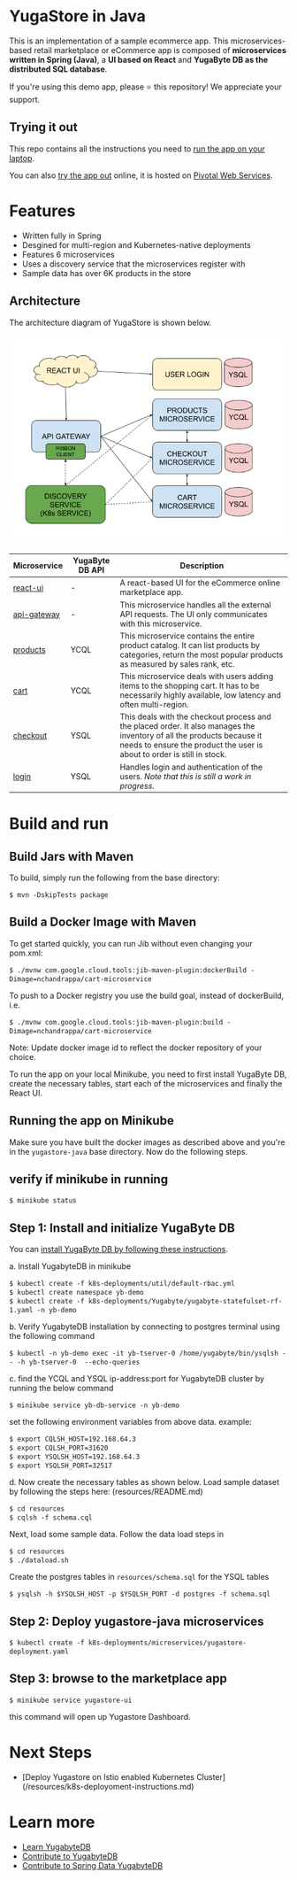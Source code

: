 # YugaStore in Java

This is an implementation of a sample ecommerce app. This microservices-based retail marketplace or eCommerce app is composed of **microservices written in Spring (Java)**, a **UI based on React** and **YugaByte DB as the distributed SQL database**. 

If you're using this demo app, please :star: this repository! We appreciate your support.

## Trying it out

This repo contains all the instructions you need to [run the app on your laptop](#building-the-app).

You can also [try the app out](https://yugastore-ui.cfapps.io/) online, it is hosted on [Pivotal Web Services](https://run.pivotal.io/).

# Features

* Written fully in Spring
* Desgined for multi-region and Kubernetes-native deployments
* Features 6 microservices
* Uses a discovery service that the microservices register with
* Sample data has over 6K products in the store

## Architecture

The architecture diagram of YugaStore is shown below.

![Architecture of microservices based retail marketplace app](yugastore-java-k8s-architecture.png)


| Microservice         | YugaByte DB API | Description           |
| -------------------- | --------------- | --------------------- |
| [react-ui](https://github.com/YugaByte/yugastore-java/tree/master/react-ui) | - | A react-based UI for the eCommerce online marketplace app.
| [api-gateway](https://github.com/YugaByte/yugastore-java/tree/master/api-gateway-microservice) | - | This microservice handles all the external API requests. The UI only communicates with this microservice.
| [products](https://github.com/YugaByte/yugastore-java/tree/master/products-microservice) | YCQL | This microservice contains the entire product catalog. It can list products by categories, return the most popular products as measured by sales rank, etc.
| [cart](https://github.com/YugaByte/yugastore-java/tree/master/cart-microservice) | YCQL | This microservice deals with users adding items to the shopping cart. It has to be necessarily highly available, low latency and often multi-region.
| [checkout](https://github.com/YugaByte/yugastore-java/tree/master/checkout-microservice) | YSQL | This deals with the checkout process and the placed order. It also manages the inventory of all the products because it needs to ensure the product the user is about to order is still in stock.
| [login](https://github.com/YugaByte/yugastore-java/tree/master/login-microservice) | YSQL | Handles login and authentication of the users. *Note that this is still a work in progress.*

# Build and run

## Build Jars with Maven 
To build, simply run the following from the base directory:

```
$ mvn -DskipTests package
```


## Build a Docker Image with Maven

To get started quickly, you can run Jib without even changing your pom.xml:

```
$ ./mvnw com.google.cloud.tools:jib-maven-plugin:dockerBuild -Dimage=nchandrappa/cart-microservice
```

To push to a Docker registry you use the build goal, instead of dockerBuild, i.e.

```
$ ./mvnw com.google.cloud.tools:jib-maven-plugin:build -Dimage=nchandrappa/cart-microservice
```

Note: Update docker image id to reflect the docker repository of your choice.

To run the app on your local Minikube, you need to first install YugaByte DB, create the necessary tables, start each of the microservices and finally the React UI.

## Running the app on Minikube

Make sure you have built the docker images as described above and you're in the `yugastore-java` base directory. Now do the following steps.


## verify if minikube in running

```
$ minikube status
```

## Step 1: Install and initialize YugaByte DB

You can [install YugaByte DB by following these instructions](https://docs.yugabyte.com/latest/quick-start/).

a. Install YugabyteDB in minikube

```
$ kubectl create -f k8s-deployments/util/default-rbac.yml
$ kubectl create namespace yb-demo
$ kubectl create -f k8s-deployments/Yugabyte/yugabyte-statefulset-rf-1.yaml -n yb-demo

```

b. Verify YugabyteDB installation by connecting to postgres terminal using the following command

```
$ kubectl -n yb-demo exec -it yb-tserver-0 /home/yugabyte/bin/ysqlsh -- -h yb-tserver-0  --echo-queries
```

c. find the YCQL and YSQL ip-address:port for YugabyteDB cluster by running the below command 

```
$ minikube service yb-db-service -n yb-demo
```

set the following environment variables from above data.  example: 

```
$ export CQLSH_HOST=192.168.64.3
$ export CQLSH_PORT=31620
$ export YSQLSH_HOST=192.168.64.3
$ export YSQLSH_PORT=32517
```

d. Now create the necessary tables as shown below. Load sample dataset by following the steps here: (resources/README.md)

```
$ cd resources
$ cqlsh -f schema.cql
```

Next, load some sample data. Follow the data load steps in 

```
$ cd resources
$ ./dataload.sh
```

Create the postgres tables in `resources/schema.sql` for the YSQL tables

```
$ ysqlsh -h $YSQLSH_HOST -p $YSQLSH_PORT -d postgres -f schema.sql
```

## Step 2: Deploy yugastore-java microservices

```
$ kubectl create -f k8s-deployments/microservices/yugastore-deployment.yaml
```


## Step 3: browse to the marketplace app

```
$ minikube service yugastore-ui
```

this command will open up Yugastore Dashboard.


# Next Steps

- [Deploy Yugastore on Istio enabled Kubernetes Cluster] (/resources/k8s-deployoment-instructions.md)


# Learn more

- [Learn YugabyteDB](https://learn.yugabyte.com/)
- [Contribute to YugabyteDB](https://www.yugabyte.com/community/)
- [Contribute to Spring Data YugabyteDB](https://github.com/yugabyte/spring-data-yugabytedb)
